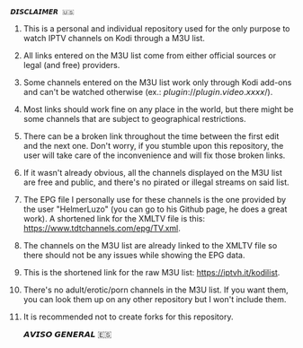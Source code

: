    𝘿𝙄𝙎𝘾𝙇𝘼𝙄𝙈𝙀𝙍 🇺🇸 

1. This is a personal and individual repository used for the only purpose to watch IPTV channels on Kodi through a M3U list.
2. All links entered on the M3U list come from either official sources or legal (and free) providers.
3. Some channels entered on the M3U list work only through Kodi add-ons and can't be watched otherwise (ex.: 𝘱𝘭𝘶𝘨𝘪𝘯://𝘱𝘭𝘶𝘨𝘪𝘯.𝘷𝘪𝘥𝘦𝘰.𝘹𝘹𝘹𝘹/).
4. Most links should work fine on any place in the world, but there might be some channels that are subject to geographical restrictions.
5. There can be a broken link throughout the time between the first edit and the next one. Don't worry, if you stumble upon this repository, the user will take care of the inconvenience and will fix those broken links.
6. If it wasn't already obvious, all the channels displayed on the M3U list are free and public, and there's no pirated or illegal streams on said list.
7. The EPG file I personally use for these channels is the one provided by the user "HelmerLuzo" (you can go to his Github page, he does a great work). A shortened link for the XMLTV file is this: https://www.tdtchannels.com/epg/TV.xml.
8. The channels on the M3U list are already linked to the XMLTV file so there should not be any issues while showing the EPG data.
9. This is the shortened link for the raw M3U list: https://iptvh.it/kodilist.
10. There's no adult/erotic/porn channels in the M3U list. If you want them, you can look them up on any other repository but I won't include them.
11. It is recommended not to create forks for this repository.

    𝘼𝙑𝙄𝙎𝙊 𝙂𝙀𝙉𝙀𝙍𝘼𝙇 🇪🇸
